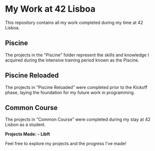 # My Work at 42 Lisboa

This repository contains all my work completed during my time at 42 Lisboa. 

## Piscine

The projects in the "Piscine" folder represent the skills and knowledge I acquired during the intensive training period known as the Piscine.

## Piscine Reloaded

The projects in "Piscine Reloaded" were completed prior to the Kickoff phase, laying the foundation for my future work in programming.

## Common Course

The projects in "Common Course" were completed during my stay at 42 Lisbon as a student.

**Projects Made:**
**- Libft**

Feel free to explore my projects and the progress I've made!
